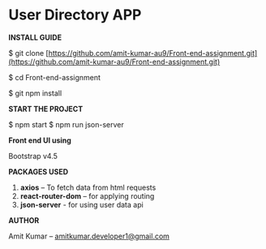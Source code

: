 # **User Directory APP**

**INSTALL GUIDE**

$ git clone [https://github.com/amit-kumar-au9/Front-end-assignment.git](https://github.com/amit-kumar-au9/Front-end-assignment.git)

$ cd Front-end-assignment

$ git npm install

**START THE PROJECT**

$ npm start
$ npm run json-server

**Front end UI using**

Bootstrap v4.5

**PACKAGES USED**

1. **axios** – To fetch data from html requests
2. **react-router-dom** – for applying routing
3. **json-server** - for using user data api

**AUTHOR**

Amit Kumar – [amitkumar.developer1@gmail.com](mailto:amitkumar.developer1@gmail.com)
